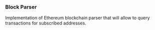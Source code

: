 ### Block Parser

Implementation of Ethereum blockchain parser that will allow to query transactions for subscribed
addresses.